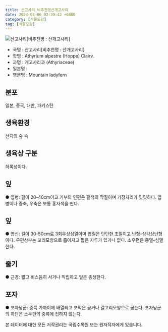 ```yaml
---
title: 산고사리_비추천명산개고사리
date: 2024-04-06 02:39:42 +0800
category: [식물도감]
tag: [식물도감]
---
```




![산고사리[비추천명 : 산개고사리]](/fileUpload/plants/basic/Aspleniaceae/Asplenium/3957/1_th2.JPG)
- 국명 : 산고사리[비추천명 : 산개고사리]
- 학명 : Athyrium alpestre (Hoppe) Clairv.
- 과명 : 개고사리과 (Athyriaceae)
- 일본명 : 
- 영문명 : Mountain ladyfern


## 분포
일본, 중국, 대만, 파키스탄
## 생육환경
산지의 숲 속
## 생육상 구분
하록성이다. 
## 잎
● 엽병: 길이 20-40cm이고 기부의 인편은 갈색의 막질이며 가장자리가 밋밋하다. 엽병이나 중축, 우축은 보통 홍자색을 띤다. 
## 잎
● 엽신: 길이 30-50cm로 3회우상심열이며 엽질은 단단한 초질이고 난형-삼각상난형이다. 우편상부는 꼬리모양으로 좁아지고 짧은 자루가 있거나 없다. 소우편은 중열-심열한다. 
## 줄기
● 근경: 짧고 비스듬히 서거나 직립하고 잎은 총생한다. 
## 포자
● 포자낭군: 중륵 가까이에 배열되고 포막은 곧거나 갈고리모양으로 굽는다. 포자낭군의 하단은 소우편의 중륵에 접하지 않는다. 






본 데이터에 대한 모든 저작권리는 국립수목원 또는 원저작자에게 있습니다.
